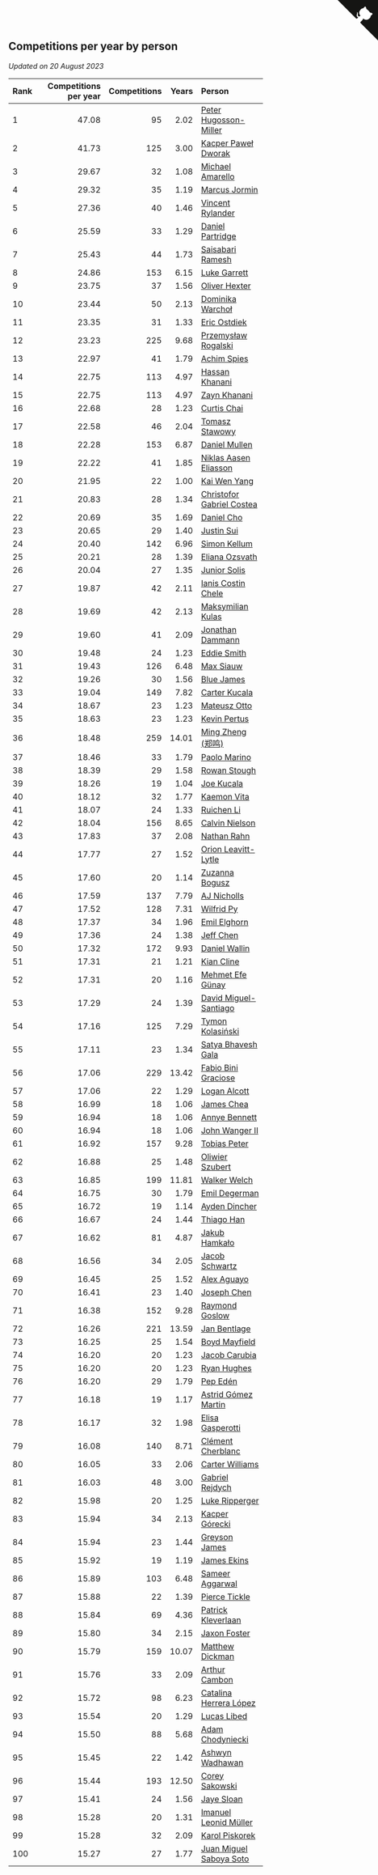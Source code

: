 ## Competitions per year by person

*Updated on 20 August 2023*

| Rank | Competitions per year | Competitions | Years | Person |
| :--- | ---: | ---: | ---: | :--- |
| 1 | 47.08 | 95 | 2.02 | [Peter Hugosson-Miller](https://www.worldcubeassociation.org/persons/2021HUGO01) |
| 2 | 41.73 | 125 | 3.00 | [Kacper Paweł Dworak](https://www.worldcubeassociation.org/persons/2020DWOR01) |
| 3 | 29.67 | 32 | 1.08 | [Michael Amarello](https://www.worldcubeassociation.org/persons/2022AMAR09) |
| 4 | 29.32 | 35 | 1.19 | [Marcus Jormin](https://www.worldcubeassociation.org/persons/2022JORM01) |
| 5 | 27.36 | 40 | 1.46 | [Vincent Rylander](https://www.worldcubeassociation.org/persons/2022RYLA01) |
| 6 | 25.59 | 33 | 1.29 | [Daniel Partridge](https://www.worldcubeassociation.org/persons/2022PART02) |
| 7 | 25.43 | 44 | 1.73 | [Saisabari Ramesh](https://www.worldcubeassociation.org/persons/2021RAME01) |
| 8 | 24.86 | 153 | 6.15 | [Luke Garrett](https://www.worldcubeassociation.org/persons/2017GARR05) |
| 9 | 23.75 | 37 | 1.56 | [Oliver Hexter](https://www.worldcubeassociation.org/persons/2022HEXT01) |
| 10 | 23.44 | 50 | 2.13 | [Dominika Warchoł](https://www.worldcubeassociation.org/persons/2021WARC01) |
| 11 | 23.35 | 31 | 1.33 | [Eric Ostdiek](https://www.worldcubeassociation.org/persons/2022OSTD01) |
| 12 | 23.23 | 225 | 9.68 | [Przemysław Rogalski](https://www.worldcubeassociation.org/persons/2013ROGA02) |
| 13 | 22.97 | 41 | 1.79 | [Achim Spies](https://www.worldcubeassociation.org/persons/2021SPIE01) |
| 14 | 22.75 | 113 | 4.97 | [Hassan Khanani](https://www.worldcubeassociation.org/persons/2018KHAN26) |
| 15 | 22.75 | 113 | 4.97 | [Zayn Khanani](https://www.worldcubeassociation.org/persons/2018KHAN28) |
| 16 | 22.68 | 28 | 1.23 | [Curtis Chai](https://www.worldcubeassociation.org/persons/2022CHAI02) |
| 17 | 22.58 | 46 | 2.04 | [Tomasz Stawowy](https://www.worldcubeassociation.org/persons/2021STAW01) |
| 18 | 22.28 | 153 | 6.87 | [Daniel Mullen](https://www.worldcubeassociation.org/persons/2016MULL04) |
| 19 | 22.22 | 41 | 1.85 | [Niklas Aasen Eliasson](https://www.worldcubeassociation.org/persons/2021ELIA01) |
| 20 | 21.95 | 22 | 1.00 | [Kai Wen Yang](https://www.worldcubeassociation.org/persons/2022YANG19) |
| 21 | 20.83 | 28 | 1.34 | [Christofor Gabriel Costea](https://www.worldcubeassociation.org/persons/2022COST03) |
| 22 | 20.69 | 35 | 1.69 | [Daniel Cho](https://www.worldcubeassociation.org/persons/2021CHOD01) |
| 23 | 20.65 | 29 | 1.40 | [Justin Sui](https://www.worldcubeassociation.org/persons/2022SUIJ01) |
| 24 | 20.40 | 142 | 6.96 | [Simon Kellum](https://www.worldcubeassociation.org/persons/2016KELL12) |
| 25 | 20.21 | 28 | 1.39 | [Eliana Ozsvath](https://www.worldcubeassociation.org/persons/2022OZSV01) |
| 26 | 20.04 | 27 | 1.35 | [Junior Solis](https://www.worldcubeassociation.org/persons/2022SOLI03) |
| 27 | 19.87 | 42 | 2.11 | [Ianis Costin Chele](https://www.worldcubeassociation.org/persons/2021CHEL01) |
| 28 | 19.69 | 42 | 2.13 | [Maksymilian Kulas](https://www.worldcubeassociation.org/persons/2021KULA02) |
| 29 | 19.60 | 41 | 2.09 | [Jonathan Dammann](https://www.worldcubeassociation.org/persons/2021DAMM01) |
| 30 | 19.48 | 24 | 1.23 | [Eddie Smith](https://www.worldcubeassociation.org/persons/2022SMIT20) |
| 31 | 19.43 | 126 | 6.48 | [Max Siauw](https://www.worldcubeassociation.org/persons/2017SIAU02) |
| 32 | 19.26 | 30 | 1.56 | [Blue James](https://www.worldcubeassociation.org/persons/2022JAME01) |
| 33 | 19.04 | 149 | 7.82 | [Carter Kucala](https://www.worldcubeassociation.org/persons/2015KUCA01) |
| 34 | 18.67 | 23 | 1.23 | [Mateusz Otto](https://www.worldcubeassociation.org/persons/2022OTTO01) |
| 35 | 18.63 | 23 | 1.23 | [Kevin Pertus](https://www.worldcubeassociation.org/persons/2022PERT01) |
| 36 | 18.48 | 259 | 14.01 | [Ming Zheng (郑鸣)](https://www.worldcubeassociation.org/persons/2009ZHEN11) |
| 37 | 18.46 | 33 | 1.79 | [Paolo Marino](https://www.worldcubeassociation.org/persons/2021MARI04) |
| 38 | 18.39 | 29 | 1.58 | [Rowan Stough](https://www.worldcubeassociation.org/persons/2022STOU01) |
| 39 | 18.26 | 19 | 1.04 | [Joe Kucala](https://www.worldcubeassociation.org/persons/2022KUCA01) |
| 40 | 18.12 | 32 | 1.77 | [Kaemon Vita](https://www.worldcubeassociation.org/persons/2021VITA01) |
| 41 | 18.07 | 24 | 1.33 | [Ruichen Li](https://www.worldcubeassociation.org/persons/2022LIRU02) |
| 42 | 18.04 | 156 | 8.65 | [Calvin Nielson](https://www.worldcubeassociation.org/persons/2014NIEL03) |
| 43 | 17.83 | 37 | 2.08 | [Nathan Rahn](https://www.worldcubeassociation.org/persons/2021RAHN01) |
| 44 | 17.77 | 27 | 1.52 | [Orion Leavitt-Lytle](https://www.worldcubeassociation.org/persons/2022LEAV01) |
| 45 | 17.60 | 20 | 1.14 | [Zuzanna Bogusz](https://www.worldcubeassociation.org/persons/2022BOGU01) |
| 46 | 17.59 | 137 | 7.79 | [AJ Nicholls](https://www.worldcubeassociation.org/persons/2015NICH04) |
| 47 | 17.52 | 128 | 7.31 | [Wilfrid Py](https://www.worldcubeassociation.org/persons/2016PYWI01) |
| 48 | 17.37 | 34 | 1.96 | [Emil Elghorn](https://www.worldcubeassociation.org/persons/2021ELGH01) |
| 49 | 17.36 | 24 | 1.38 | [Jeff Chen](https://www.worldcubeassociation.org/persons/2022CHEN19) |
| 50 | 17.32 | 172 | 9.93 | [Daniel Wallin](https://www.worldcubeassociation.org/persons/2013WALL03) |
| 51 | 17.31 | 21 | 1.21 | [Kian Cline](https://www.worldcubeassociation.org/persons/2022CLIN01) |
| 52 | 17.31 | 20 | 1.16 | [Mehmet Efe Günay](https://www.worldcubeassociation.org/persons/2022GUNA05) |
| 53 | 17.29 | 24 | 1.39 | [David Miguel-Santiago](https://www.worldcubeassociation.org/persons/2022MIGU02) |
| 54 | 17.16 | 125 | 7.29 | [Tymon Kolasiński](https://www.worldcubeassociation.org/persons/2016KOLA02) |
| 55 | 17.11 | 23 | 1.34 | [Satya Bhavesh Gala](https://www.worldcubeassociation.org/persons/2022GALA03) |
| 56 | 17.06 | 229 | 13.42 | [Fabio Bini Graciose](https://www.worldcubeassociation.org/persons/2010GRAC02) |
| 57 | 17.06 | 22 | 1.29 | [Logan Alcott](https://www.worldcubeassociation.org/persons/2022ALCO02) |
| 58 | 16.99 | 18 | 1.06 | [James Chea](https://www.worldcubeassociation.org/persons/2022CHEA05) |
| 59 | 16.94 | 18 | 1.06 | [Annye Bennett](https://www.worldcubeassociation.org/persons/2022BENN11) |
| 60 | 16.94 | 18 | 1.06 | [John Wanger II](https://www.worldcubeassociation.org/persons/2022WANG39) |
| 61 | 16.92 | 157 | 9.28 | [Tobias Peter](https://www.worldcubeassociation.org/persons/2014PETE03) |
| 62 | 16.88 | 25 | 1.48 | [Oliwier Szubert](https://www.worldcubeassociation.org/persons/2022SZUB01) |
| 63 | 16.85 | 199 | 11.81 | [Walker Welch](https://www.worldcubeassociation.org/persons/2011WELC01) |
| 64 | 16.75 | 30 | 1.79 | [Emil Degerman](https://www.worldcubeassociation.org/persons/2021DEGE01) |
| 65 | 16.72 | 19 | 1.14 | [Ayden Dincher](https://www.worldcubeassociation.org/persons/2022DINC01) |
| 66 | 16.67 | 24 | 1.44 | [Thiago Han](https://www.worldcubeassociation.org/persons/2022HANT01) |
| 67 | 16.62 | 81 | 4.87 | [Jakub Hamkało](https://www.worldcubeassociation.org/persons/2018HAMK01) |
| 68 | 16.56 | 34 | 2.05 | [Jacob Schwartz](https://www.worldcubeassociation.org/persons/2021SCHW01) |
| 69 | 16.45 | 25 | 1.52 | [Alex Aguayo](https://www.worldcubeassociation.org/persons/2022AGUA01) |
| 70 | 16.41 | 23 | 1.40 | [Joseph Chen](https://www.worldcubeassociation.org/persons/2022CHEN16) |
| 71 | 16.38 | 152 | 9.28 | [Raymond Goslow](https://www.worldcubeassociation.org/persons/2014GOSL01) |
| 72 | 16.26 | 221 | 13.59 | [Jan Bentlage](https://www.worldcubeassociation.org/persons/2010BENT01) |
| 73 | 16.25 | 25 | 1.54 | [Boyd Mayfield](https://www.worldcubeassociation.org/persons/2022MAYF01) |
| 74 | 16.20 | 20 | 1.23 | [Jacob Carubia](https://www.worldcubeassociation.org/persons/2022CARU02) |
| 75 | 16.20 | 20 | 1.23 | [Ryan Hughes](https://www.worldcubeassociation.org/persons/2022HUGH04) |
| 76 | 16.20 | 29 | 1.79 | [Pep Edén](https://www.worldcubeassociation.org/persons/2021EDEN01) |
| 77 | 16.18 | 19 | 1.17 | [Astrid Gómez Martin](https://www.worldcubeassociation.org/persons/2022MART26) |
| 78 | 16.17 | 32 | 1.98 | [Elisa Gasperotti](https://www.worldcubeassociation.org/persons/2021GASP01) |
| 79 | 16.08 | 140 | 8.71 | [Clément Cherblanc](https://www.worldcubeassociation.org/persons/2014CHER05) |
| 80 | 16.05 | 33 | 2.06 | [Carter Williams](https://www.worldcubeassociation.org/persons/2021WILL06) |
| 81 | 16.03 | 48 | 3.00 | [Gabriel Rejdych](https://www.worldcubeassociation.org/persons/2020REJD01) |
| 82 | 15.98 | 20 | 1.25 | [Luke Ripperger](https://www.worldcubeassociation.org/persons/2022RIPP01) |
| 83 | 15.94 | 34 | 2.13 | [Kacper Górecki](https://www.worldcubeassociation.org/persons/2021GORE01) |
| 84 | 15.94 | 23 | 1.44 | [Greyson James](https://www.worldcubeassociation.org/persons/2022JAME02) |
| 85 | 15.92 | 19 | 1.19 | [James Ekins](https://www.worldcubeassociation.org/persons/2022EKIN01) |
| 86 | 15.89 | 103 | 6.48 | [Sameer Aggarwal](https://www.worldcubeassociation.org/persons/2017AGGA01) |
| 87 | 15.88 | 22 | 1.39 | [Pierce Tickle](https://www.worldcubeassociation.org/persons/2022TICK01) |
| 88 | 15.84 | 69 | 4.36 | [Patrick Kleverlaan](https://www.worldcubeassociation.org/persons/2019KLEV01) |
| 89 | 15.80 | 34 | 2.15 | [Jaxon Foster](https://www.worldcubeassociation.org/persons/2021FOST01) |
| 90 | 15.79 | 159 | 10.07 | [Matthew Dickman](https://www.worldcubeassociation.org/persons/2013DICK01) |
| 91 | 15.76 | 33 | 2.09 | [Arthur Cambon](https://www.worldcubeassociation.org/persons/2021CAMB01) |
| 92 | 15.72 | 98 | 6.23 | [Catalina Herrera López](https://www.worldcubeassociation.org/persons/2017LOPE31) |
| 93 | 15.54 | 20 | 1.29 | [Lucas Libed](https://www.worldcubeassociation.org/persons/2022LIBE02) |
| 94 | 15.50 | 88 | 5.68 | [Adam Chodyniecki](https://www.worldcubeassociation.org/persons/2017CHOD02) |
| 95 | 15.45 | 22 | 1.42 | [Ashwyn Wadhawan](https://www.worldcubeassociation.org/persons/2022WADH02) |
| 96 | 15.44 | 193 | 12.50 | [Corey Sakowski](https://www.worldcubeassociation.org/persons/2011SAKO01) |
| 97 | 15.41 | 24 | 1.56 | [Jaye Sloan](https://www.worldcubeassociation.org/persons/2022SLOA01) |
| 98 | 15.28 | 20 | 1.31 | [Imanuel Leonid Müller](https://www.worldcubeassociation.org/persons/2022MULL02) |
| 99 | 15.28 | 32 | 2.09 | [Karol Piskorek](https://www.worldcubeassociation.org/persons/2021PISK01) |
| 100 | 15.27 | 27 | 1.77 | [Juan Miguel Saboya Soto](https://www.worldcubeassociation.org/persons/2021SOTO01) |


<a href="https://github.com/JustinTimeCuber/wca_statistics" class="github-corner" aria-label="View source on Github"><svg width="80" height="80" viewBox="0 0 250 250" style="fill:#151513; color:#fff; position: absolute; top: 0; border: 0; right: 0;" aria-hidden="true"><path d="M0,0 L115,115 L130,115 L142,142 L250,250 L250,0 Z"></path><path d="M128.3,109.0 C113.8,99.7 119.0,89.6 119.0,89.6 C122.0,82.7 120.5,78.6 120.5,78.6 C119.2,72.0 123.4,76.3 123.4,76.3 C127.3,80.9 125.5,87.3 125.5,87.3 C122.9,97.6 130.6,101.9 134.4,103.2" fill="currentColor" style="transform-origin: 130px 106px;" class="octo-arm"></path><path d="M115.0,115.0 C114.9,115.1 118.7,116.5 119.8,115.4 L133.7,101.6 C136.9,99.2 139.9,98.4 142.2,98.6 C133.8,88.0 127.5,74.4 143.8,58.0 C148.5,53.4 154.0,51.2 159.7,51.0 C160.3,49.4 163.2,43.6 171.4,40.1 C171.4,40.1 176.1,42.5 178.8,56.2 C183.1,58.6 187.2,61.8 190.9,65.4 C194.5,69.0 197.7,73.2 200.1,77.6 C213.8,80.2 216.3,84.9 216.3,84.9 C212.7,93.1 206.9,96.0 205.4,96.6 C205.1,102.4 203.0,107.8 198.3,112.5 C181.9,128.9 168.3,122.5 157.7,114.1 C157.9,116.9 156.7,120.9 152.7,124.9 L141.0,136.5 C139.8,137.7 141.6,141.9 141.8,141.8 Z" fill="currentColor" class="octo-body"></path></svg></a><style>.github-corner:hover .octo-arm{animation:octocat-wave 560ms ease-in-out}@keyframes octocat-wave{0%,100%{transform:rotate(0)}20%,60%{transform:rotate(-25deg)}40%,80%{transform:rotate(10deg)}}@media (max-width:500px){.github-corner:hover .octo-arm{animation:none}.github-corner .octo-arm{animation:octocat-wave 560ms ease-in-out}}</style>
